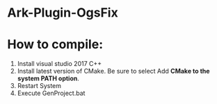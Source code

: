 # Ark-Plugin-OgsFix

# How to compile: 

1. Install visual studio 2017 C++
2. Install latest version of CMake. Be sure to select Add **CMake to the system PATH option**. 
3. Restart System
4. Execute GenProject.bat

